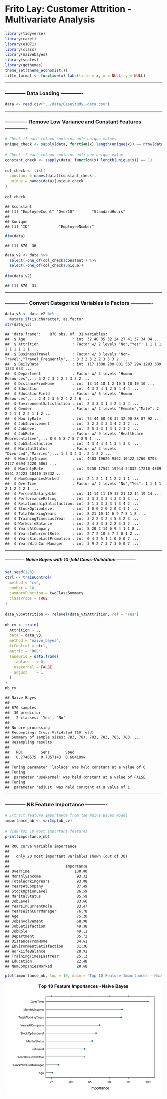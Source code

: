 Frito Lay: Customer Attrition - Multivariate Analysis
================

``` r
library(tidyverse)
library(caret)
library(e1071)
library(class)
library(naivebayes)
library(scales)
library(ggthemes)
theme_set(theme_economist())
title_format <- function(x) labs(title = x, x = NULL, y = NULL)
```

------------------------------------------------------------------------

### ———— Data Loading ————-

``` r
data <- read.csv("../data/CaseStudy1-data.csv")
```

------------------------------------------------------------------------

### ————- Remove Low Variance and Constant Features ————-

``` r
# Check if each column contains only unique values
unique_check <- sapply(data, function(x) length(unique(x)) == nrow(data))

# Check if each column contains only one unique value
constant_check <- sapply(data, function(x) length(unique(x)) == 1)

col_check <- list(
  constant = names(data)[constant_check],
  unique = names(data)[unique_check]
)

col_check
```

    ## $constant
    ## [1] "EmployeeCount" "Over18"        "StandardHours"
    ## 
    ## $unique
    ## [1] "ID"             "EmployeeNumber"

``` r
dim(data)
```

    ## [1] 870  36

``` r
data_v2 <- data %>%
  select(-one_of(col_check$constant)) %>%
  select(-one_of(col_check$unique))

dim(data_v2)
```

    ## [1] 870  31

------------------------------------------------------------------------

### ————- Convert Categorical Variables to Factors ————-

``` r
data_v3 <- data_v2 %>%
  mutate_if(is.character, as.factor)
str(data_v3)
```

    ## 'data.frame':    870 obs. of  31 variables:
    ##  $ Age                     : int  32 40 35 32 24 27 41 37 34 34 ...
    ##  $ Attrition               : Factor w/ 2 levels "No","Yes": 1 1 1 1 1 1 1 1 1 1 ...
    ##  $ BusinessTravel          : Factor w/ 3 levels "Non-Travel","Travel_Frequently",..: 3 3 2 3 2 2 3 3 3 2 ...
    ##  $ DailyRate               : int  117 1308 200 801 567 294 1283 309 1333 653 ...
    ##  $ Department              : Factor w/ 3 levels "Human Resources",..: 3 2 2 3 2 2 2 3 3 2 ...
    ##  $ DistanceFromHome        : int  13 14 18 1 2 10 5 10 10 10 ...
    ##  $ Education               : int  4 3 2 4 1 2 5 4 4 4 ...
    ##  $ EducationField          : Factor w/ 6 levels "Human Resources",..: 2 4 2 3 6 2 4 2 2 6 ...
    ##  $ EnvironmentSatisfaction : int  2 3 3 3 1 4 2 4 3 4 ...
    ##  $ Gender                  : Factor w/ 2 levels "Female","Male": 2 2 2 1 1 2 2 1 1 2 ...
    ##  $ HourlyRate              : int  73 44 60 48 32 32 90 88 87 92 ...
    ##  $ JobInvolvement          : int  3 2 3 3 3 3 4 2 3 2 ...
    ##  $ JobLevel                : int  2 5 3 3 1 3 1 2 1 2 ...
    ##  $ JobRole                 : Factor w/ 9 levels "Healthcare Representative",..: 8 6 5 8 7 5 7 8 9 1 ...
    ##  $ JobSatisfaction         : int  4 3 4 4 4 1 3 4 3 3 ...
    ##  $ MaritalStatus           : Factor w/ 3 levels "Divorced","Married",..: 1 3 3 2 3 1 2 1 2 2 ...
    ##  $ MonthlyIncome           : int  4403 19626 9362 10422 3760 8793 2127 6694 2220 5063 ...
    ##  $ MonthlyRate             : int  9250 17544 19944 24032 17218 4809 5561 24223 18410 15332 ...
    ##  $ NumCompaniesWorked      : int  2 1 2 1 1 1 2 2 1 1 ...
    ##  $ OverTime                : Factor w/ 2 levels "No","Yes": 1 1 1 1 2 1 2 2 2 1 ...
    ##  $ PercentSalaryHike       : int  11 14 11 19 13 21 12 14 19 14 ...
    ##  $ PerformanceRating       : int  3 3 3 3 3 4 3 3 3 3 ...
    ##  $ RelationshipSatisfaction: int  3 1 3 3 3 3 1 3 4 2 ...
    ##  $ StockOptionLevel        : int  1 0 0 2 0 2 0 3 1 1 ...
    ##  $ TotalWorkingYears       : int  8 21 10 14 6 9 7 8 1 8 ...
    ##  $ TrainingTimesLastYear   : int  3 2 2 3 2 4 5 5 2 3 ...
    ##  $ WorkLifeBalance         : int  2 4 3 3 3 2 2 3 3 2 ...
    ##  $ YearsAtCompany          : int  5 20 2 14 6 9 4 1 1 8 ...
    ##  $ YearsInCurrentRole      : int  2 7 2 10 3 7 2 0 1 2 ...
    ##  $ YearsSinceLastPromotion : int  0 4 2 5 1 1 0 0 0 7 ...
    ##  $ YearsWithCurrManager    : int  3 9 2 7 3 7 3 0 0 7 ...

------------------------------------------------------------------------

##### ————- Naive Bayes with 10-fold Cross-Validation ————-

``` r
set.seed(123)
ctrl <- trainControl(
  method = "cv",
  number = 10,
  summaryFunction = twoClassSummary,
  classProbs = TRUE
)

data_v3$Attrition <- relevel(data_v3$Attrition, ref = "Yes")

nb_cv <- train(
  Attrition ~ .,
  data = data_v3,
  method = "naive_bayes",
  trControl = ctrl,
  metric = "ROC",
  tuneGrid = data.frame(
    laplace   = 0,
    usekernel = FALSE,
    adjust    = 1
  )
)
nb_cv
```

    ## Naive Bayes 
    ## 
    ## 870 samples
    ##  30 predictor
    ##   2 classes: 'Yes', 'No' 
    ## 
    ## No pre-processing
    ## Resampling: Cross-Validated (10 fold) 
    ## Summary of sample sizes: 783, 783, 783, 783, 783, 783, ... 
    ## Resampling results:
    ## 
    ##   ROC        Sens       Spec     
    ##   0.7746575  0.7857143  0.6041096
    ## 
    ## Tuning parameter 'laplace' was held constant at a value of 0
    ## Tuning
    ##  parameter 'usekernel' was held constant at a value of FALSE
    ## Tuning
    ##  parameter 'adjust' was held constant at a value of 1

------------------------------------------------------------------------

### ———— NB Feature Importance ————-

``` r
# Extract feature importance from the Naive Bayes model
importance_nb <- varImp(nb_cv)

# View top 10 most important features
print(importance_nb)
```

    ## ROC curve variable importance
    ## 
    ##   only 20 most important variables shown (out of 30)
    ## 
    ##                         Importance
    ## OverTime                    100.00
    ## MonthlyIncome                93.32
    ## TotalWorkingYears            93.08
    ## YearsAtCompany               87.49
    ## StockOptionLevel             86.59
    ## MaritalStatus                85.59
    ## JobLevel                     83.66
    ## YearsInCurrentRole           83.47
    ## YearsWithCurrManager         76.78
    ## Age                          75.20
    ## JobInvolvement               68.90
    ## JobSatisfaction              49.38
    ## JobRole                      49.11
    ## Department                   35.72
    ## DistanceFromHome             34.61
    ## EnvironmentSatisfaction      31.36
    ## WorkLifeBalance              28.91
    ## TrainingTimesLastYear        25.13
    ## Education                    22.48
    ## NumCompaniesWorked           20.68

``` r
plot(importance_nb, top = 10, main = "Top 10 Feature Importances - Naive Bayes")
```

![](nb_modeling_files/figure-gfm/unnamed-chunk-6-1.png)<!-- -->
